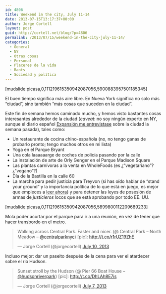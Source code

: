 ```yaml
---
id: 4806
title: Weekend in the city, July 11-14
date: 2013-07-15T13:17:37+00:00
author: Jorge Cortell
layout: post
guid: http://cortell.net/blog/?p=4806
permalink: /2013/07/15/weekend-in-the-city-july-11-14/
categories:
  - General
  - NY
  - Otras cosas
  - Personal
  - Placeres de la vida
  - Rants
  - Sociedad y polí­tica
---
```

[mudslide:picasa,0,111219615350942087056,5900883957501185345]

El buen tiempo significa más aire libre. En Nueva York significa no solo más &#8220;ciudad&#8221;, sino también &#8220;más cosas que suceden en la ciudad&#8221;.

Este fin de semana hemos caminado mucho, y hemos visto bastantes cosas interesantes alrededor de la ciudad (_caveat_: no soy ningún experto en NY, aunque el diario español <a title="http://www.expansion.com/2013/07/05/directivos/1373040713.html" href="http://www.expansion.com/2013/07/05/directivos/1373040713.html" target="_blank">Expansión me entrevistase</a> sobre la ciudad la semana pasada), tales como:

  * Un restaurante de cocina chino-española (no, no tengo ganas de probarlo pronto; tengo muchos otros en mi lista)
  * Yoga en el Parque Bryant
  * Una cola laaaaaarge de coches de policía pasando por la calle
  * La instalación de arte de Orly Genger en el Parque Madison Square
  * Las plantas carnívoras a la venta en WholeFoods (es ¿&#8221;vegetariano&#8221;? ¿&#8221;vegano&#8221;?)
  * Día de la Bastilla en la calle 60
  * La marcha para pedir justicia para Treyvon (si has oído hablar de &#8220;stand your ground&#8221; y la importancia política de lo que está en juego, es mejor que empieces a <a title="http://www.motherjones.com/politics/2012/03/what-happened-trayvon-martin-explained" href="http://www.motherjones.com/politics/2012/03/what-happened-trayvon-martin-explained" target="_blank">leer ahora</a>) y para detener las leyes de posesión de armas de _justicieros_ locos que se está aprobando por todo EE. UU.

[mudslide:picasa,0,111219615350942087056,5899800112209689233]

Mola poder acortar por el parque para ir a una reunión, en vez de tener que hacer transbordo en el metro.

<blockquote class="twitter-tweet">
  <p>
    Walking across Central Park. Faster and nicer. (@ Central Park &#8211; North Meadow &#8211; <a href="https://twitter.com/CentralParkNYC">@centralparknyc</a>) [pic]: <a href="http://t.co/r1rUZ19ZhE">http://t.co/r1rUZ19ZhE</a>
  </p>
  
  <p>
    — Jorge Cortell (@jorgecortell) <a href="https://twitter.com/jorgecortell/statuses/355001834638819328">July 10, 2013</a>
  </p>
</blockquote>

Incluso mejor: dar un paseito después de la cena para ver el atardecer sobre el rio Hudson.

<blockquote class="twitter-tweet">
  <p>
    Sunset stroll by the Hudson (@ Pier 66 Boat House &#8211; <a href="https://twitter.com/HudsonRiverPark">@hudsonriverpark</a>) [pic]: <a href="http://t.co/DhLAh8E7is">http://t.co/DhLAh8E7is</a>
  </p>
  
  <p>
    — Jorge Cortell (@jorgecortell) <a href="https://twitter.com/jorgecortell/statuses/353668509680676864">July 7, 2013</a>
  </p>
</blockquote>